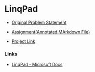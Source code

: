 # LinqPad

- [Original Problem Statement](https://docs.google.com/document/d/1dXJ9C5mlrZbo6ZsbOiU9bNPxwJ8HbffWJ7dPjP73IsQ/edit?tab=t.0)

- [Assignment(Annotated MArkdown File)](./Assignment.md)

- [Project Link]()

### Links

- [LinqPad - Microsoft Docs](https://www.linqpad.net/)